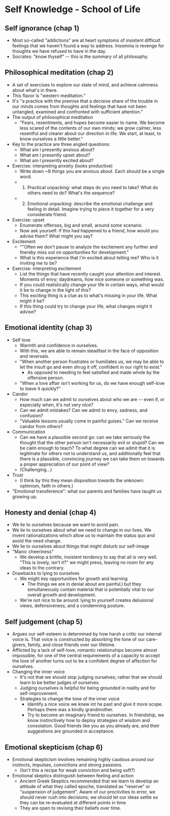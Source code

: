 # Self Knowledge - School of Life

## Self ignorance (chap 1)

* Most so-called "addictions" are at heart symptoms of insistent difficult feelings that we haven't
  found a way to address. Insomnia is revenge for thoughts we have refused to have in the day.
* Socrates: "know thyself" -- this is the summary of all philosophy.

## Philosophical meditation (chap 2)

* A set of exercises to explore our state of mind, and achieve calmness about what's in there.
* This flavor is "western meditation."
* It's "a practice with the premise that a decisive share of the trouble in our minds comes from
  thoughts and feelings that have not been untangled, examined and confronted with sufficient
  attention."
* The output of philosophical meditation
  * "Fears, resentments, and hopes become easier to name. We become less scared of the contents of
    our own minds; we grow calmer, less resentful and clearer about our direction in life. We start,
    at least, to know ourselves a little better."
* Key to the practice are three angled questions:
  * What am I presently anxious about?
  * What am I presently upset about?
  * What am I presently excited about?
* Exercise: interpreting anxiety (looks productive)
  * Write down ~8 things you are anxious about. Each should be a single word.
  * 1) Practical unpacking: what steps do you need to take? What do others need to do? What's the
    sequence?
  * 2) Emotional unpacking: describe the emotional challenge and feeling in detail. Imagine trying
    to piece it together for a very considerate friend.
* Exercise: upset
  * Enumerate offenses, big and small, around some scenario.
  * Now ask yourself: if this had happened to a friend, how would you advise them? What might you
    say?
* Excitement
  * ""Often we don't pause to analyze the excitement any further and thereby miss out on
    opportunities for development."
  * What is this experience that I'm excited about telling me? Who is it inviting me to be?
* Exercise: interpreting excitement
  * List the things that have recently caught your attention and interest. Moments of envy;
    daydreams, how nice someone or something was.
  * If you could realistically change your life in certain ways, what would it be to change in the
    light of this?
  * This exciting thing is a clue as to what's missing in your life. What might it be?
  * If this thing could try to change your life, what changes might it advise?

## Emotional identity (chap 3)

* Self love
  * Warmth and confidence in ourselves.
  * With this, we are able to remain steadfast in the face of opposition and reversals.
  * "When another person frustrates or humiliates us, we may be able to let the insult go and even
    shrug it off, confident in our right to exist."
    * As opposed to needing to feel satisfied and made whole by the offensive person.
  * "When a love affair isn't working for us, do we have enough self-love to leave it quickly?"
* Candor
  * How much can we admit to ourselves about who we are -- even if, or especially when, it's not
    very nice?
  * Can we admit mistakes? Can we admit to envy, sadness, and confusion?
  * "Valuable lessons usually come in painful guises." Can we receive candor from others?
* Communication
  * Can we have a plausible second go: can we take seriously the thought that the other person isn't
    necessarily evil or stupid? Can we be calm enough to teach? To what degree can we admit that it
    is legitimate for others not to understand us, and additionally feel that there is a plausible,
    convincing journey we can take them on towards a proper appreciation of our point of view?
  * (Challenging...)
* Trust
  * (I think by this they mean disposition towards the unknown: optimism, faith in others.)
* "Emotional transference": what our parents and families have taught us growing up.

## Honesty and denial (chap 4)

* We lie to ourselves because we want to avoid pain.
* We lie to ourselves about what we need to change in our lives. We invent rationalizations which
  allow us to maintain the status quo and avoid the need change.
* We lie to ourselves about things that might disturb our self-image
* "Manic cheeriness"
  * We develop a brittle, insistent tendency to say that all is very well. "This is lovely, isn't
    it?" we might press, leaving no room for any ideas to the contrary.
* Drawbacks to lying to ourselves
  * We might key opportunities for growth and learning
    * The things we are in denial about are painful,l but they simultaneously contain material that
      is potentially vital to our overall growth and development.
  * We're not nice to be around: lying to yourself creates delusional views, defensiveness, and a
    condemning posture.

## Self judgement (chap 5)

* Argues our self-esteem is determined by how harsh a critic our internal voice is. That voice is
  constructed by absorbing the tone of our care-givers, family, and close friends over our lifetime.
* Afflicted by a lack of self-love, romantic relationships become almost impossible, for one of the
  central requirements of a capacity to accept the love of another turns out to be a confident
  degree of affection for ourselves.
* Changing the inner voice
  * It's not that we should stop judging ourselves; rather that we should learn to be better judges
    of ourselves.
  * Judging ourselves is helpful for being grounded in reality and for self-improvement.
  * Strategies to change the tone of the inner voice
    * Identify a nice voice we knew int he past and give it more scope. Perhaps there was a kindly
      grandmother.
    * Try to become an imaginary friend to ourselves. In friendship, we know instinctively how to
      deploy strategies of wisdom and consolation. Good friends like you as you already are, and
      their suggestions are grounded in acceptance.

## Emotional skepticism (chap 6)

* Emotional skepticism involves remaining highly cautious around our instincts, impulses,
  convictions and strong passions.
  * (Isn't this a recipe for weak conviction and being soft?)
* Emotional skeptics distinguish between feeling and action
  * Ancient Greek Skeptics recommended that we learn to develop an attitude of what they called
    epoche, translated as "reserve" or "suspension of judgement". Aware of our proclivities to
    error, we should never rush into decisions; we should let our ideas settle so they can be
    re-evaluated at different points in time.
  * They are open to revising their beliefs over time.
